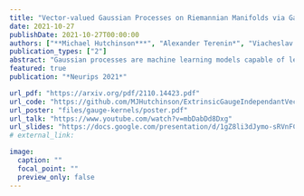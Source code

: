 ```yaml
---
title: "Vector-valued Gaussian Processes on Riemannian Manifolds via Gauge Equivariant Projected Kernels"
date: 2021-10-27
publishDate: 2021-10-27T00:00:00
authors: ["**Michael Hutchinson***", "Alexander Terenin*", "Viacheslav Borovitskiy*", "So Takao", "Yee Whye Teh", "Marc Peter Deisenroth"]
publication_types: ["2"]
abstract: "Gaussian processes are machine learning models capable of learning unknown functions in a way that represents uncertainty, thereby facilitating construction of optimal decision-making systems. Motivated by a desire to deploy Gaussian processes in novel areas of science, a rapidly-growing line of research has focused on constructively extending these models to handle non-Euclidean domains, including Riemannian manifolds, such as spheres and tori. We propose techniques that generalize this class to model vector fields on Riemannian manifolds,  which are important in a number of application areas in the physical sciences. To do so, we present a general recipe for constructing gauge equivariant kernels, which induce Gaussian vector fields, i.e. vector-valued Gaussian processes coherent with geometry, from scalar-valued Riemannian kernels. We extend standard Gaussian process training methods, such as variational inference, to this setting. This enables vector-valued Gaussian processes on Riemannian manifolds to be trained using standard methods and makes them accessible to machine learning practitioners."
featured: true
publication: "*Neurips 2021*"

url_pdf: "https://arxiv.org/pdf/2110.14423.pdf"
url_code: "https://github.com/MJHutchinson/ExtrinsicGaugeIndependantVectorGPs"
url_poster: "files/gauge-kernels/poster.pdf"
url_talk: "https://www.youtube.com/watch?v=mbDabDd8Dxg"
url_slides: "https://docs.google.com/presentation/d/1gZ8li3dJymo-sRVnFCxxJDRxKQoH5GumzflN8Cg82DE/edit?usp=sharing"
# external_link: 

image:
  caption: ""
  focal_point: ""
  preview_only: false
---
```


